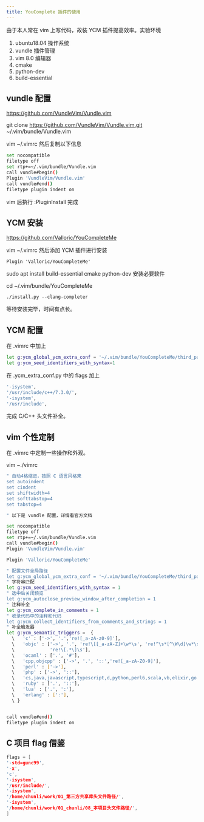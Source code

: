 ```yaml
---
title: YouComplete 插件的使用
---
```


由于本人常在 vim 上写代码，故装 YCM 插件提高效率。实验环境

1. ubuntu18.04 操作系统
2. vundle 插件管理
3. vim 8.0 编辑器
4. cmake 
5. python-dev
6. build-essential

## vundle 配置

<https://github.com/VundleVim/Vundle.vim>

git clone https://github.com/VundleVim/Vundle.vim.git ~/.vim/bundle/Vundle.vim

vim ~/.vimrc 然后复制以下信息

```bash
set nocompatible
filetype off
set rtp+=~/.vim/bundle/Vundle.vim
call vundle#begin()
Plugin 'VundleVim/Vundle.vim'
call vundle#end()
filetype plugin indent on
```

vim 后执行 :PluginInstall 完成

## YCM 安装

<https://github.com/Valloric/YouCompleteMe>

vim ~/.vimrc 然后添加 YCM 插件进行安装

`Plugin 'Valloric/YouCompleteMe'`

sudo apt install build-essential cmake python-dev 安装必要软件

cd ~/.vim/bundle/YouCompleteMe

`./install.py --clang-completer`

等待安装完毕，时间有点长。

## YCM 配置

在 .vimrc 中加上

```bash
let g:ycm_global_ycm_extra_conf = '~/.vim/bundle/YouCompleteMe/third_party/ycmd/.ycm_extra_conf.py'
let g:ycm_seed_identifiers_with_syntax=1
```

在 .ycm_extra_conf.py 中的 flags 加上

```bash
'-isystem',
'/usr/include/c++/7.3.0/',
'-isystem',
'/usr/include',
```

完成 C/C++ 头文件补全。

## vim 个性定制

在 .vimrc 中定制一些操作和外观。

vim ~./vimrc

```bash
" 自动4格缩进，按照 C 语言风格来
set autoindent
set cindent
set shiftwidth=4
set softtabstop=4
set tabstop=4

" 以下是 vundle 配置，详情看官方文档

set nocompatible
filetype off
set rtp+=~/.vim/bundle/Vundle.vim
call vundle#begin()
Plugin 'VundleVim/Vundle.vim'

Plugin 'Valloric/YouCompleteMe'

" 配置文件全局路径
let g:ycm_global_ycm_extra_conf = '~/.vim/bundle/YouCompleteMe/third_party/ycmd/.ycm_extra_conf.py'
" 字符串匹配
let g:ycm_seed_identifiers_with_syntax = 1
" 选中后关闭预览
let g:ycm_autoclose_preview_window_after_completion = 1
" 注释补全 
let g:ycm_complete_in_comments = 1
" 收录代码中的注释和代码
let g:ycm_collect_identifiers_from_comments_and_strings = 1
" 补全触发器
let g:ycm_semantic_triggers =  {
  \   'c' : ['->', '.','re![_a-zA-z0-9]'],
  \   'objc' : ['->', '.', 're!\[[_a-zA-Z]+\w*\s', 're!^\s*[^\W\d]\w*\s',
  \             're!\[.*\]\s'],
  \   'ocaml' : ['.', '#'],
  \   'cpp,objcpp' : ['->', '.', '::','re![_a-zA-Z0-9]'],
  \   'perl' : ['->'],
  \   'php' : ['->', '::'],
  \   'cs,java,javascript,typescript,d,python,perl6,scala,vb,elixir,go' : ['.'],
  \   'ruby' : ['.', '::'],
  \   'lua' : ['.', ':'],
  \   'erlang' : [':'],
  \ }


call vundle#end()
filetype plugin indent on
```



## C 项目 flag 借鉴

```c
flags = [
'-std=gunc99',
'-x',
'c',
'-isystem',
'/usr/include/',
'-isystem',
'/home/chunli/work/01_第三方共享库头文件路径/',
'-isystem',
'/home/chunli/work/01_chunli/08_本项目头文件路径/',
]
```

